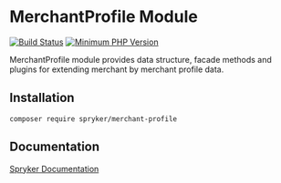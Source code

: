 # MerchantProfile Module
[![Build Status](https://travis-ci.org/spryker/merchant-profile.svg)](https://travis-ci.org/spryker/merchant-profile)
[![Minimum PHP Version](https://img.shields.io/badge/php-%3E%3D%207.3-8892BF.svg)](https://php.net/)

MerchantProfile module provides data structure, facade methods and plugins for extending merchant by merchant profile data.

## Installation

```
composer require spryker/merchant-profile
```

## Documentation

[Spryker Documentation](https://academy.spryker.com/developing_with_spryker/module_guide/modules.html)
